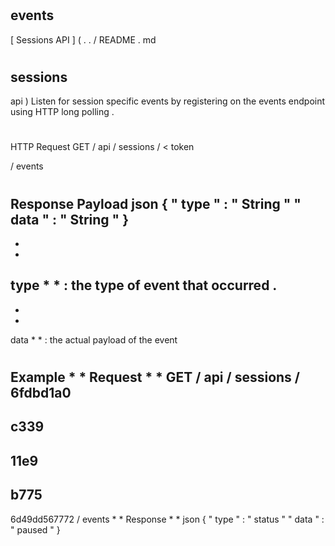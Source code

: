 #
events
-
[
Sessions
API
]
(
.
.
/
README
.
md
#
sessions
-
api
)
Listen
for
session
specific
events
by
registering
on
the
events
endpoint
using
HTTP
long
polling
.
#
#
HTTP
Request
GET
/
api
/
sessions
/
<
token
>
/
events
#
#
Response
Payload
json
{
"
type
"
:
"
String
"
"
data
"
:
"
String
"
}
-
*
*
type
*
*
:
the
type
of
event
that
occurred
.
-
*
*
data
*
*
:
the
actual
payload
of
the
event
#
#
Example
*
*
Request
*
*
GET
/
api
/
sessions
/
6fdbd1a0
-
c339
-
11e9
-
b775
-
6d49dd567772
/
events
*
*
Response
*
*
json
{
"
type
"
:
"
status
"
"
data
"
:
"
paused
"
}

